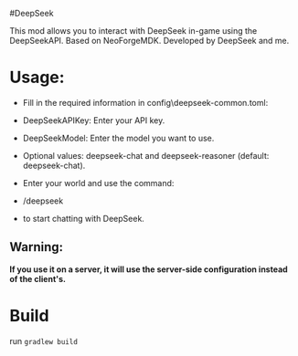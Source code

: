 #DeepSeek

This mod allows you to interact with DeepSeek in-game using the DeepSeekAPI.
Based on NeoForgeMDK. Developed by DeepSeek and me.


# **Usage**:
- Fill in the required information in config\deepseek-common.toml:
- DeepSeekAPIKey: Enter your API key.
- DeepSeekModel: Enter the model you want to use.
- Optional values: deepseek-chat and deepseek-reasoner (default: deepseek-chat).

- Enter your world and use the command:
- /deepseek <your message>
- to start chatting with DeepSeek.

## **Warning:**
**If you use it on a server, it will use the server-side configuration instead of the client's.**

Build
============
run `gradlew build`
